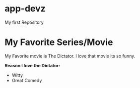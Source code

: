 # app-devz
My first Repository

# My Favorite Series/Movie

My Favorite movie is The Dictator. I love that movie its so funny.

**Reason I love the Dictator:**
- Witty
- Great Comedy
 
